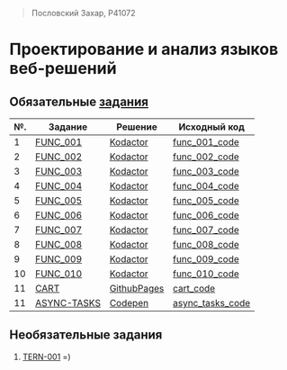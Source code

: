 > Пословский Захар, P41072 

# Проектирование и анализ языков веб-решений


## Обязательные [задания](https://github.com/GossJS/ifmo-2019/tree/tasks-2020-spring) 

|№.   | Задание | Решение | Исходный код |
|-----|---------|---------|--------------|
|1    | [FUNC_001](https://kodaktor.ru/func_001) | [Kodactor](https://kodaktor.ru/func_001_5b0ee) | [func_001_code](https://github.com/Flickque/ZakharWebLabs/blob/master/func/func-001.js) |
|2    | [FUNC_002](https://kodaktor.ru/func_002) | [Kodactor](https://kodaktor.ru/func_ea09d) | [func_002_code](https://github.com/Flickque/ZakharWebLabs/blob/master/func/func-002.js) |
|3    | [FUNC_003](https://kodaktor.ru/func_003) | [Kodactor](https://kodaktor.ru/func_ab491) | [func_003_code](https://github.com/Flickque/ZakharWebLabs/blob/master/func/func-003.js) |
|4    | [FUNC_004](https://kodaktor.ru/func_004) | [Kodactor](https://kodaktor.ru/func_2c913) | [func_004_code](https://github.com/Flickque/ZakharWebLabs/blob/master/func/func-004.js) |
|5    | [FUNC_005](https://kodaktor.ru/func_005) | [Kodactor](https://kodaktor.ru/func_b06e8) | [func_005_code](https://github.com/Flickque/ZakharWebLabs/blob/master/func/func-005.js) |
|6    | [FUNC_006](https://kodaktor.ru/func_006) | [Kodactor](https://kodaktor.ru/func_7d200) | [func_006_code](https://github.com/Flickque/ZakharWebLabs/blob/master/func/func-006.js) |
|7    | [FUNC_007](https://kodaktor.ru/func_007) | [Kodactor](https://kodaktor.ru/func_2ad67) | [func_007_code](https://github.com/Flickque/ZakharWebLabs/blob/master/func/func-007.js) |
|8    | [FUNC_008](https://kodaktor.ru/func_008) | [Kodactor](https://kodaktor.ru/func_dcdee) | [func_008_code](https://github.com/Flickque/ZakharWebLabs/blob/master/func/func-008.js) |
|9    | [FUNC_009](https://kodaktor.ru/func_009) | [Kodactor](https://kodaktor.ru/func_911ce) | [func_009_code](https://github.com/Flickque/ZakharWebLabs/blob/master/func/func-009.js) |
|10   | [FUNC_010](https://kodaktor.ru/func_010) | [Kodactor](https://kodaktor.ru/func_e0ba2) | [func_010_code](https://github.com/Flickque/ZakharWebLabs/blob/master/func/func-0010.js) |
|11   | [CART](https://kodaktor.ru/g/cart) | [GithubPages](https://flickque.github.io/ZakharWebLabs/cart/dist/) | [cart_code](https://github.com/Flickque/ZakharWebLabs/tree/master/cart) |
|11   | [ASYNC-TASKS](https://kodaktor.ru/async_tasks) | [Codepen](https://codepen.io/flickque/pen/xxZjyeg) | [async_tasks_code](https://github.com/Flickque/ZakharWebLabs/tree/master/async_tasks/asycn.js) |


## Необязательные задания
1. [TERN-001](https://kodaktor.ru/tern_74f1f)
=)

